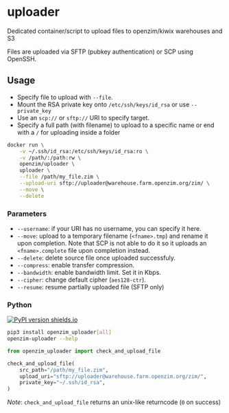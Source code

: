 uploader
===

Dedicated container/script to upload files to openzim/kiwix warehouses and S3

Files are uploaded via SFTP (pubkey authentication) or SCP using OpenSSH.


## Usage

* Specify file to upload with `--file`.
* Mount the RSA private key onto `/etc/ssh/keys/id_rsa` or use `--private_key`
* Use an `scp://` or `sftp://` URI to specify target.
* Specify a full path (with filename) to upload to a specific name or end with a `/` for uploading inside a folder

``` sh
docker run \
    -v ~/.ssh/id_rsa:/etc/ssh/keys/id_rsa:ro \
    -v /path/:/path:rw \
    openzim/uploader \
    uploader \
    --file /path/my_file.zim \
    --upload-uri sftp://uploader@warehouse.farm.openzim.org/zim/ \
    --move \
    --delete
```

### Parameters

* `--username`: if your URI has no username, you can specify it here.
* `--move`: upload to a temporary filename (`<fname>.tmp`) and rename it upon completion. Note that SCP is not able to do it so it uploads an `<fname>.complete` file upon completion instead.
* `--delete`: delete source file once uploaded successfuly.
* `--compress`: enable transfer compression.
* `--bandwidth`: enable bandwidth limit. Set it in Kbps.
* `--cipher`: change default cipher (`aes128-ctr`).
* `--resume`: resume partially uploaded file (SFTP only)

### Python

[![PyPI version shields.io](https://img.shields.io/pypi/v/openzim_uploader)](https://pypi.org/project/openzim_uploader/)

```sh
pip3 install openzim_uploader[all]
openzim-uploader --help
```

```py
from openzim_uploader import check_and_upload_file

check_and_upload_file(
    src_path="/path/my_file.zim",
    upload_uri="sftp://uploader@warehouse.farm.openzim.org/zim/",
    private_key="~/.ssh/id_rsa",
)
```

_Note_: `check_and_upload_file` returns an unix-like returncode (`0` on success)
